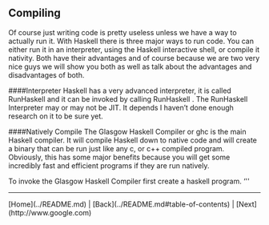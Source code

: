 Compiling
---------

Of course just writing code is pretty useless unless we have a way to actually run it. With Haskell there is three major ways to run code. You can either run it in an interpreter, using the Haskell interactive shell, or compile it nativity. Both have their advantages and of course because we are two very nice guys we will show you both as well as talk about the advantages and disadvantages of both. 

####Interpreter 
Haskell has a very advanced interpreter, it is called RunHaskell and it can be invoked by calling RunHaskell <file>. The RunHaskell Interpreter may or may not be JIT. It depends I haven’t done enough research on it to be sure yet. 

####Natively Compile
The Glasgow Haskell Compiler or ghc is the main Haskell compiler. It will compile Haskell down to native code and will create a binary that can be run just like any c, or c++ compiled program. Obviously, this has some major benefits because you will get some incredibly fast and efficient programs if they are run natively.  

To invoke the Glasgow Haskell Compiler first create a haskell program.
‘''
<!---
At the bottom of every page we need a next and previous button 
-->
<hr>
[Home](../README.md) | [Back](../README.md#table-of-contents) | [Next](http://www.google.com)

